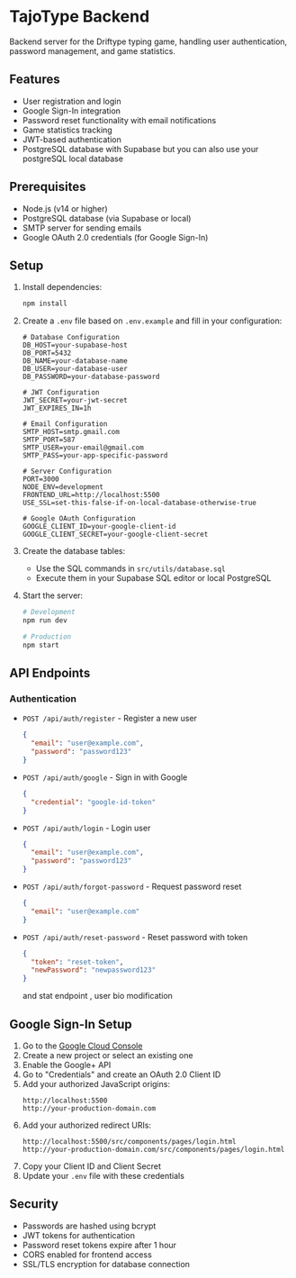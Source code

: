 # TajoType Backend

Backend server for the Driftype typing game, handling user authentication, password management, and game statistics.

## Features

- User registration and login
- Google Sign-In integration
- Password reset functionality with email notifications
- Game statistics tracking
- JWT-based authentication
- PostgreSQL database with Supabase but you can also use your postgreSQL local database

## Prerequisites

- Node.js (v14 or higher)
- PostgreSQL database (via Supabase or local)
- SMTP server for sending emails
- Google OAuth 2.0 credentials (for Google Sign-In)

## Setup

1. Install dependencies:
   ```bash
   npm install
   ```

2. Create a `.env` file based on `.env.example` and fill in your configuration:
   ```
   # Database Configuration
   DB_HOST=your-supabase-host
   DB_PORT=5432
   DB_NAME=your-database-name
   DB_USER=your-database-user
   DB_PASSWORD=your-database-password

   # JWT Configuration
   JWT_SECRET=your-jwt-secret
   JWT_EXPIRES_IN=1h

   # Email Configuration
   SMTP_HOST=smtp.gmail.com
   SMTP_PORT=587
   SMTP_USER=your-email@gmail.com
   SMTP_PASS=your-app-specific-password

   # Server Configuration
   PORT=3000
   NODE_ENV=development
   FRONTEND_URL=http://localhost:5500
   USE_SSL=set-this-false-if-on-local-database-otherwise-true

   # Google OAuth Configuration
   GOOGLE_CLIENT_ID=your-google-client-id
   GOOGLE_CLIENT_SECRET=your-google-client-secret
   ```

3. Create the database tables:
   - Use the SQL commands in `src/utils/database.sql`
   - Execute them in your Supabase SQL editor or local PostgreSQL

4. Start the server:
   ```bash
   # Development
   npm run dev

   # Production
   npm start
   ```

## API Endpoints

### Authentication

- `POST /api/auth/register` - Register a new user
  ```json
  {
    "email": "user@example.com",
    "password": "password123"
  }
  ```

- `POST /api/auth/google` - Sign in with Google
  ```json
  {
    "credential": "google-id-token"
  }
  ```

- `POST /api/auth/login` - Login user
  ```json
  {
    "email": "user@example.com",
    "password": "password123"
  }
  ```

- `POST /api/auth/forgot-password` - Request password reset
  ```json
  {
    "email": "user@example.com"
  }
  ```

- `POST /api/auth/reset-password` - Reset password with token
  ```json
  {
    "token": "reset-token",
    "newPassword": "newpassword123"
  }
  ```

  and stat endpoint , user bio modification

## Google Sign-In Setup

1. Go to the [Google Cloud Console](https://console.cloud.google.com/)
2. Create a new project or select an existing one
3. Enable the Google+ API
4. Go to "Credentials" and create an OAuth 2.0 Client ID
5. Add your authorized JavaScript origins:
   ```
   http://localhost:5500
   http://your-production-domain.com
   ```
6. Add your authorized redirect URIs:
   ```
   http://localhost:5500/src/components/pages/login.html
   http://your-production-domain.com/src/components/pages/login.html
   ```
7. Copy your Client ID and Client Secret
8. Update your `.env` file with these credentials

## Security

- Passwords are hashed using bcrypt
- JWT tokens for authentication
- Password reset tokens expire after 1 hour
- CORS enabled for frontend access
- SSL/TLS encryption for database connection


